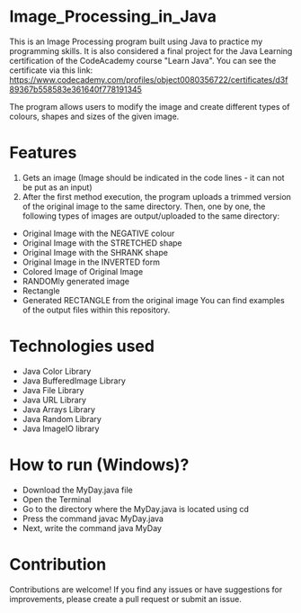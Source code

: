 # Image_Processing_in_Java

This is an Image Processing program built using Java to practice my programming skills. It is also considered a final project for the Java Learning certification of the CodeAcademy course "Learn Java". You can see the certificate via this link: https://www.codecademy.com/profiles/object0080356722/certificates/d3f89367b558583e361640f778191345

The program allows users to modify the image and create different types of colours, shapes and sizes of the given image. 

# Features
1. Gets an image (Image should be indicated in the code lines - it can not be put as an input)
2. After the first method execution, the program uploads a trimmed version of the original image to the same directory. Then, one by one, the following types of images are output/uploaded to the same directory:
  - Original Image with the NEGATIVE colour
  - Original Image with the STRETCHED shape
  - Original Image with the SHRANK shape
  - Original Image in the INVERTED form 
  - Colored Image of Original Image
  - RANDOMly generated image
  - Rectangle
  - Generated RECTANGLE from the original image
You can find examples of the output files within this repository.

# Technologies used
 - Java Color Library
 - Java BufferedImage Library
 - Java File Library
 - Java URL Library
 - Java Arrays Library
 - Java Random Library
 - Java ImageIO library

# How to run (Windows)?
- Download the MyDay.java file
- Open the Terminal
- Go to the directory where the MyDay.java is located using cd
- Press the command javac MyDay.java
- Next, write the command java MyDay

# Contribution
Contributions are welcome! If you find any issues or have suggestions for improvements, please create a pull request or submit an issue.
  




